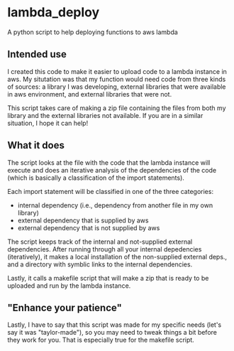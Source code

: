# lambda_deploy
A python script to help deploying functions to aws lambda

## Intended use
I created this code to make it easier to upload code to a lambda instance in aws.
My situtation was that my function would need code from three kinds of sources: 
a library I was developing, external libraries that were available in aws environment,
and external libraries that were not.

This script takes care of making a zip file containing the files from both my library
and the external libraries not available. If you are in a similar situation, I hope it
can help!

## What it does
The script looks at the file with the code that the lambda instance will execute and
does an iterative analysis of the dependencies of the code (which is basically a classification
of the import statements).

Each import statement will be classified in one of the three categories:

- internal dependency (i.e., dependency from another file in my own library)
- external dependency that is supplied by aws
- external dependency that is not supplied by aws

The script keeps track of the internal and not-supplied external dependencies. After running
through all your internal depedencies (iteratively), it makes a local installation of the
non-supplied external deps., and a directory with symblic links to the internal dependencies.

Lastly, it calls a makefile script that will make a zip that is ready to be uploaded and run
by the lambda instance.

## "Enhance your patience"
Lastly, I have to say that this script was made for my specific needs (let's say it was "taylor-made"),
so you may need to tweak things a bit before they work for you. That is especially true for the
makefile script.
